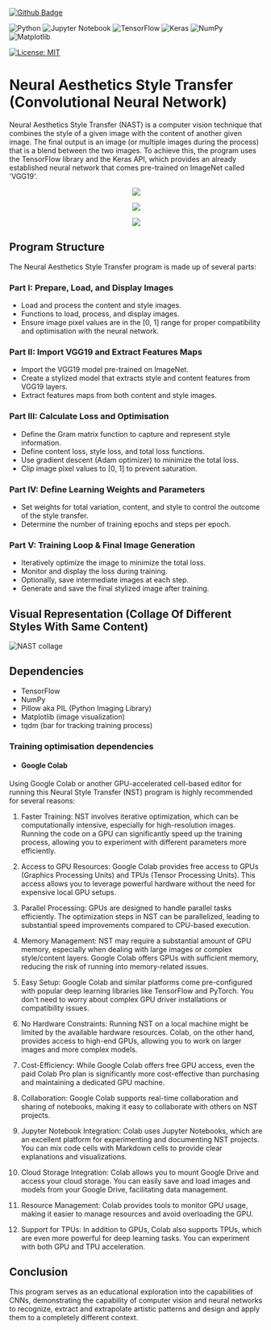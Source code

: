 [![Github Badge](badges/th0tmaker-github.svg)](https://github.com/th0tmaker)

![Python](https://img.shields.io/badge/python-3670A0?style=for-the-badge&logo=python&logoColor=ffdd54)
![Jupyter Notebook](https://img.shields.io/badge/jupyter-%23FA0F00.svg?style=for-the-badge&logo=jupyter&logoColor=white)
![TensorFlow](https://img.shields.io/badge/TensorFlow-%23FF6F00.svg?style=for-the-badge&logo=TensorFlow&logoColor=white)
![Keras](https://img.shields.io/badge/Keras-%23D00000.svg?style=for-the-badge&logo=Keras&logoColor=white)
![NumPy](https://img.shields.io/badge/numpy-%23013243.svg?style=for-the-badge&logo=numpy&logoColor=white)
![Matplotlib](https://img.shields.io/badge/Matplotlib-%23ffffff.svg?style=for-the-badge&logo=Matplotlib&logoColor=black)

[![License: MIT](https://img.shields.io/badge/License-MIT-yellow.svg)](https://opensource.org/licenses/MIT)

# Neural Aesthetics Style Transfer (Convolutional Neural Network)

Neural Aesthetics Style Transfer (NAST) is a computer vision technique that combines the style of a given image with
the content of another given image. The final output is an image (or multiple images during the process) that is a blend
between the two images. To achieve this, the program uses the TensorFlow library and the Keras API, which provides an
already established neural network that comes pre-trained on ImageNet called 'VGG19'.

<p align="center">
<img src="readme_images/NAST_style_ex.png">
</p>

<p align="center">
<img src="readme_images/NAST_content_ex.png">
</p>

<p align="center">
<img src="readme_images/NAST_content_style_ex.png">
</p>

## Program Structure

The Neural Aesthetics Style Transfer program is made up of several parts:

### Part I: Prepare, Load, and Display Images

* Load and process the content and style images.
* Functions to load, process, and display images.
* Ensure image pixel values are in the [0, 1] range for proper compatibility
and optimisation with the neural network.

###  Part II: Import VGG19 and Extract Features Maps

* Import the VGG19 model pre-trained on ImageNet.
* Create a stylized model that extracts style and content features from VGG19 layers.
* Extract features maps from both content and style images.

### Part III: Calculate Loss and Optimisation

* Define the Gram matrix function to capture and represent style information.
* Define content loss, style loss, and total loss functions.
* Use gradient descent (Adam optimizer) to minimize the total loss.
* Clip image pixel values to [0, 1] to prevent saturation.

### Part IV: Define Learning Weights and Parameters

* Set weights for total variation, content, and style to control the outcome of the style transfer.
* Determine the number of training epochs and steps per epoch.

### Part V: Training Loop & Final Image Generation

* Iteratively optimize the image to minimize the total loss.
* Monitor and display the loss during training.
* Optionally, save intermediate images at each step.
* Generate and save the final stylized image after training.

## Visual Representation (Collage Of Different Styles With Same Content)

![NAST collage](readme_images/NAST_collage.png)

## Dependencies

* TensorFlow
* NumPy
* Pillow aka PIL (Python Imaging Library)
* Matplotlib (image visualization)
* tqdm (bar for tracking training process)

### Training optimisation dependencies

* #### Google Colab

Using Google Colab or another GPU-accelerated cell-based editor for running this Neural Style Transfer (NST) program is
highly recommended for several reasons:

1. Faster Training: NST involves iterative optimization, which can be computationally intensive, especially for
high-resolution images. Running the code on a GPU can significantly speed up the training process,
allowing you to experiment with different parameters more efficiently.


2. Access to GPU Resources: Google Colab provides free access to GPUs (Graphics Processing Units) and 
TPUs (Tensor Processing Units). This access allows you to leverage powerful hardware without the need for 
expensive local GPU setups.


3. Parallel Processing: GPUs are designed to handle parallel tasks efficiently. 
The optimization steps in NST can be parallelized, leading to substantial speed
improvements compared to CPU-based execution.


4. Memory Management: NST may require a substantial amount of GPU memory, especially when dealing with large images
or complex style/content layers. Google Colab offers GPUs with sufficient memory, reducing the risk of running into
memory-related issues.


5. Easy Setup: Google Colab and similar platforms come pre-configured with popular deep learning libraries like
TensorFlow and PyTorch. You don't need to worry about complex GPU driver installations or compatibility issues.


6. No Hardware Constraints: Running NST on a local machine might be limited by the available hardware resources.
Colab, on the other hand, provides access to high-end GPUs, allowing you to work on larger images
and more complex models.


7. Cost-Efficiency: While Google Colab offers free GPU access, even the paid Colab Pro plan is significantly more
cost-effective than purchasing and maintaining a dedicated GPU machine.


8. Collaboration: Google Colab supports real-time collaboration and sharing of notebooks, making it easy to collaborate
with others on NST projects.


9. Jupyter Notebook Integration: Colab uses Jupyter Notebooks, which are an excellent platform for
experimenting and documenting NST projects. You can mix code cells with Markdown cells to provide clear
explanations and visualizations.


10. Cloud Storage Integration: Colab allows you to mount Google Drive and access your cloud storage.
You can easily save and load images and models from your Google Drive, facilitating data management.


11. Resource Management: Colab provides tools to monitor GPU usage, making it easier to manage resources and avoid
overloading the GPU.


12. Support for TPUs: In addition to GPUs, Colab also supports TPUs, which are even more powerful
for deep learning tasks. You can experiment with both GPU and TPU acceleration.

## Conclusion

This program serves as an educational exploration into the capabilities of CNNs, demonstrating the capability of
computer vision and neural networks to recognize, extract and extrapolate artistic patterns and design and apply them
to a completely different context. 

